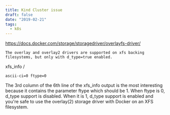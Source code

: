 ```yaml
---
title: Kind Cluster issue
draft: false
date: "2019-02-21"
tags:
  - k8s
---
```

https://docs.docker.com/storage/storagedriver/overlayfs-driver/

`The overlay and overlay2 drivers are supported on xfs backing filesystems, but only with d_type=true enabled.`

xfs_info /

`ascii-ci=0 ftype=0`

The 3rd column of the 6th line of the xfs_info output is the most interesting because it contains the parameter ftype which should be 1. When ftype is 0, d_type support is disabled. When it is 1, d_type support is enabled and you're safe to use the overlay(2) storage driver with Docker on an XFS filesystem.
